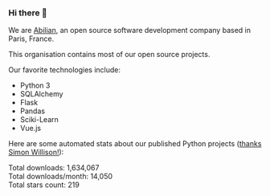 ### Hi there 👋

We are [Abilian](https://abilian.com/), an open source software development company based in Paris, France.

This organisation contains most of our open source projects.

Our favorite technologies include:

- Python 3
- SQLAlchemy
- Flask
- Pandas
- Sciki-Learn
- Vue.js

Here are some automated stats about our published Python projects
([thanks Simon Willison!][sw-post]):

<!--marker-->
Total downloads: 1,634,067<br>
Total downloads/month: 14,050<br>
Total stars count: 219
<!--end-->

[sw-post]: https://simonwillison.net/2020/Jul/10/self-updating-profile-readme/